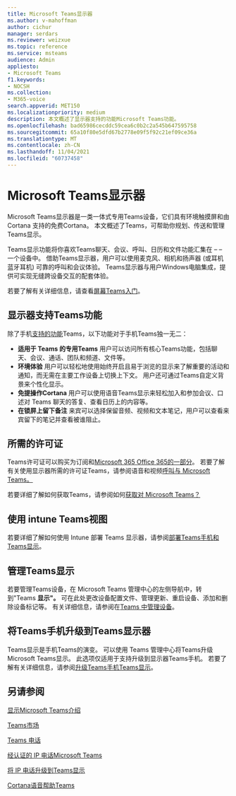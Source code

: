 ```yaml
---
title: Microsoft Teams显示器
ms.author: v-mahoffman
author: cichur
manager: serdars
ms.reviewer: weizxue
ms.topic: reference
ms.service: msteams
audience: Admin
appliesto:
- Microsoft Teams
f1.keywords:
- NOCSH
ms.collection:
- M365-voice
search.appverid: MET150
ms.localizationpriority: medium
description: 本文概述了显示器支持的功能Microsoft Teams功能。
ms.openlocfilehash: bad65986cecddc59cea6c0b2c2a545b647595758
ms.sourcegitcommit: 65a10f80e5dfd67b2778e09f5f92c21ef09ce36a
ms.translationtype: MT
ms.contentlocale: zh-CN
ms.lasthandoff: 11/04/2021
ms.locfileid: "60737458"
---
```

# <a name="microsoft-teams-displays"></a>Microsoft Teams显示器

Microsoft Teams显示器是一类一体式专用Teams设备，它们具有环境触摸屏和由 Cortana 支持的免费Cortana。 本文概述了Teams，可帮助你规划、传送和管理Teams显示。

Teams显示功能将你喜欢Teams聊天、会议、呼叫、日历和文件功能汇集在 &ndash; &ndash; 一个设备中。 借助Teams显示器，用户可以使用麦克风、相机和扬声器 (或耳机蓝牙耳机) 可靠的呼叫和会议体验。 Teams显示器与用户Windows电脑集成，提供可实现无缝跨设备交互的配套体验。

若要了解有关详细信息，请查看[屏幕Teams入门](https://support.microsoft.com/office/get-started-with-teams-displays-ff299825-7f13-4528-96c2-1d3437e6d4e6)。

## <a name="features-supported-by-teams-displays"></a>显示器支持Teams功能

除了手机[支持的功能](phones-for-teams.md#features-supported-by-teams-phones)Teams，以下功能对于手机Teams独一无二：

- **适用于 Teams 的专用Teams** 用户可以访问所有核心Teams功能，包括聊天、会议、通话、团队和频道、文件等。
- **环境体验** 用户可以轻松地使用始终开启且易于浏览的显示来了解重要的活动和通知，而无需在主要工作设备上切换上下文。 用户还可通过Teams自定义背景来个性化显示。
- **免提操作Cortana** 用户可以使用语音Teams显示来轻松加入和参加会议、口述对 Teams 聊天的答复、查看日历上的内容等。
- **在锁屏上留下备注** 来宾可以选择保留音频、视频和文本笔记，用户可以查看来宾留下的笔记并查看被谁阻止。  

## <a name="required-licenses"></a>所需的许可证

Teams许可证可以购买为订阅和[Microsoft 365 Office 365的一部分](/office365/servicedescriptions/teams-service-description)。 若要了解有关使用显示器所需的许可证Teams，请参阅语音和视频[呼叫与 Microsoft Teams。](https://products.office.com/microsoft-teams/voice-calling)

若要详细了解如何获取Teams，请参阅如何[获取对 Microsoft Teams？](https://support.office.com/article/fc7f1634-abd3-4f26-a597-9df16e4ca65b)

## <a name="deploy-teams-displays-using-intune"></a>使用 intune Teams视图

若要详细了解如何使用 Intune 部署 Teams 显示器，请参阅[部署Teams手机和Teams显示](phones-displays-deploy.md)。

## <a name="manage-teams-displays-in-your-organization"></a>管理Teams显示

若要管理Teams设备，在 Microsoft Teams 管理中心的左侧导航中，转到"Teams **显示"。** 可在此处更改设备配置文件、管理更新、重启设备、添加和删除设备标记等。 有关详细信息，请参阅在[Teams 中管理设备](device-management.md)。

## <a name="upgrade-teams-phones-to-teams-displays"></a>将Teams手机升级到Teams显示器

Teams显示是手机Teams的演变。 可以使用 Teams 管理中心将Teams升级Microsoft Teams显示。 此选项仅适用于支持升级到显示器Teams手机。 若要了解有关详细信息，请参阅[升级Teams手机Teams显示](upgrade-phones-to-displays.md)。

## <a name="see-also"></a>另请参阅

[显示Microsoft Teams介绍](https://techcommunity.microsoft.com/t5/microsoft-teams-blog/introducing-microsoft-teams-displays/ba-p/1505437)

[Teams市场](https://office.com/teamsdevices)

[Teams 电话](phones-for-teams.md)

[经认证的 IP 电话Microsoft Teams](teams-ip-phones.md)

[将 IP 电话升级到Teams显示](upgrade-phones-to-displays.md)

[Cortana语音帮助Teams](../cortana-in-teams.md)